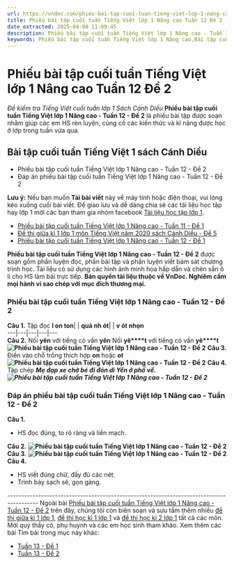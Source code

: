 ```yaml
---
url: https://vndoc.com/phieu-bai-tap-cuoi-tuan-tieng-viet-lop-1-nang-cao-tuan-12-de-2-222796
title: Phiếu bài tập cuối tuần Tiếng Việt lớp 1 Nâng cao Tuần 12 Đề 2 - Đề kiểm tra Tiếng Việt cuối tuần lớp 1 Sách Cánh Diều - VnDoc.com
date_extracted: 2025-04-08 11:09:45
description: Phiếu bài tập cuối tuần Tiếng Việt lớp 1 Nâng cao - Tuần 12 - Đề 2 được biên soạn nhằm giúp các em HS củng cố và rèn luyện các kiến thức Tiếng Việt được học trên lớp. Mời các bạn tham khảo.
keywords: Phiếu bài tập cuối tuần Tiếng Việt lớp 1 Nâng cao,Bài tập cuối tuần,Bài tập cuối tuần Tiếng Việt 1,Phiếu bài tập Tiếng Việt 1,Phiếu bài tập Tiếng Việt cuối tuần lớp 1,Bài tập cuối tuần nâng cao,Phiếu bài tập Tiếng Việt nâng cao,Bài tập cuối tuần Tiếng Việt 1 nâng cao,Bài tập cuối tuần Tiếng Việt 1 sách Cánh Diều nâng cao,Bài tập cuối tuần sách Cánh Diều,Bài tập cuối tuần lớp 1 Cánh Diều
---
```


# Phiếu bài tập cuối tuần Tiếng Việt lớp 1 Nâng cao Tuần 12 Đề 2
 _Đề kiểm tra Tiếng Việt cuối tuần lớp 1 Sách Cánh Diều_
**Phiếu bài tập cuối tuần Tiếng Việt lớp 1 Nâng cao - Tuần 12 - Đề 2** là phiếu bài tập được soạn nhằm giúp các em HS rèn luyện, củng cố các kiến thức và kĩ năng được học ở lớp trong tuần vừa qua.
## Bài tập cuối tuần Tiếng Việt 1 sách Cánh Diều
  * Phiếu bài tập cuối tuần Tiếng Việt lớp 1 Nâng cao - Tuần 12 - Đề 2
  * Đáp án phiếu bài tập cuối tuần Tiếng Việt lớp 1 Nâng cao - Tuần 12 - Đề 2

**Lưu ý:** Nếu bạn muốn **Tải bài viết** này về máy tính hoặc điện thoại, vui lòng kéo xuống cuối bài viết.
Để giao lưu và dễ dàng chia sẻ các tài liệu học tập hay lớp 1 mời các bạn tham gia nhóm facebook [Tài liệu học tập lớp 1](</goto?u=aHR0cHM6Ly93d3cuZmFjZWJvb2suY29tL2dyb3Vwcy9UYWkubGlldS5ob2MudGFwLmxvcC4xLlZORE9DLw%3D%3D>).
  * [Phiếu bài tập cuối tuần Tiếng Việt lớp 1 Nâng cao - Tuần 11 - Đề 1](<https://vndoc.com/phieu-bai-tap-cuoi-tuan-tieng-viet-lop-1-nang-cao-tuan-11-de-1-222791>)
  * [Đề thi giữa kì 1 lớp 1 môn Tiếng Việt năm 2020 sách Cánh Diều - Đề 5](<https://vndoc.com/de-thi-giua-ki-1-lop-1-mon-tieng-viet-nam-2020-sach-canh-dieu-de-5-222069>)
  * [Phiếu bài tập cuối tuần Tiếng Việt lớp 1 Nâng cao - Tuần 12 - Đề 1](<https://vndoc.com/phieu-bai-tap-cuoi-tuan-tieng-viet-lop-1-nang-cao-tuan-12-de-1-222794>)

**Phiếu bài tập cuối tuần Tiếng Việt lớp 1 Nâng cao - Tuần 12 - Đề 2** được soạn gồm phần luyện đọc, phần bài tập và phần luyện viết bám sát chương trình học. Tài liệu có sử dụng các hình ảnh minh họa hấp dẫn và chèn sẵn ô li cho HS làm bài trực tiếp.
**Bản quyền tài liệu thuộc về VnDoc. Nghiêm cấm mọi hành vi sao chép với mục đích thương mại.**
### Phiếu bài tập cuối tuần Tiếng Việt lớp 1 Nâng cao - Tuần 12 - Đề 2
**Câu 1.** Tập đọc
**l on ton**| | **quả nh ót**| | **v ót nhọn**  
---|---|---|---|---  
**Câu 2.**
Nối **yên** với tiếng có vần **yên**
Nối **yê****t** với tiếng có vần **yê****t**
**![Phiếu bài tập cuối tuần Tiếng Việt lớp 1 Nâng cao - Tuần 12 - Đề 2](https://i.vdoc.vn/data/image/2020/11/17/phieu-bai-tap-cuoi-tuan-tieng-viet-lop-1-nang-cao-sach-canh-dieu-tuan-12-de-2-3.jpg)**
**Câu 3.** Điền vào chỗ trống thích hợp **on** hoặc **ot**
**![Phiếu bài tập cuối tuần Tiếng Việt lớp 1 Nâng cao - Tuần 12 - Đề 2](https://i.vdoc.vn/data/image/2020/11/17/phieu-bai-tap-cuoi-tuan-tieng-viet-lop-1-nang-cao-sach-canh-dieu-tuan-12-de-2-1.jpg)**
**Câu 4.** Tập chép
 _**Mẹ đạp xe chở bé đi đón dì Yến ở phố về.**_
_**![Phiếu bài tập cuối tuần Tiếng Việt lớp 1 Nâng cao - Tuần 12 - Đề 2](https://i.vdoc.vn/data/image/2020/11/17/phieu-bai-tap-cuoi-tuan-tieng-viet-lop-1-nang-cao-sach-canh-dieu-tuan-12-de-2-4.jpg)**_
### **Đáp án phiếu bài tập cuối tuần Tiếng Việt lớp 1 Nâng cao - Tuần 12 - Đề 2**
**Câu 1.**
  * HS đọc đúng, to rõ ràng và liền mạch.

**Câu 2.**
**![Phiếu bài tập cuối tuần Tiếng Việt lớp 1 Nâng cao - Tuần 12 - Đề 2](https://i.vdoc.vn/data/image/2020/11/17/phieu-bai-tap-cuoi-tuan-tieng-viet-lop-1-nang-cao-sach-canh-dieu-tuan-12-de-2-5.jpg)**
**Câu 3.**
**![Phiếu bài tập cuối tuần Tiếng Việt lớp 1 Nâng cao - Tuần 12 - Đề 2](https://i.vdoc.vn/data/image/2020/11/17/phieu-bai-tap-cuoi-tuan-tieng-viet-lop-1-nang-cao-sach-canh-dieu-tuan-12-de-2-2.jpg)**
**Câu 4.**
  * HS viết đúng chữ, đầy đủ các nét.
  * Trình bày sạch sẽ, gọn gàng.

\-----------------------------------------------------------------------------------------
Ngoài bài [Phiếu bài tập cuối tuần Tiếng Việt lớp 1 Nâng cao - Tuần 12 - Đề 2](<https://vndoc.com/phieu-bai-tap-cuoi-tuan-tieng-viet-lop-1-nang-cao-tuan-12-de-2-222796>) trên đây, chúng tôi còn biên soạn và sưu tầm thêm nhiều [đề thi giữa kì 1 lớp 1](<https://vndoc.com/de-thi-giua-ki-1-lop1>), [đề thi học kì 1 lớp 1](<https://vndoc.com/de-thi-hoc-ki-1-lop1>) và [đề thi học kì 2 lớp 1](<https://vndoc.com/de-thi-hoc-ki-2-lop1>) tất cả các môn. Mời quý thầy cô, phụ huynh và các em học sinh tham khảo.
Xem thêm các bài Tìm bài trong mục này khác:
  * [Tuần 13 - Đề 1](</phieu-bai-tap-cuoi-tuan-tieng-viet-lop-1-nang-cao-tuan-13-de-1-223068>)
  * [Tuần 13 - Đề 2](</phieu-bai-tap-cuoi-tuan-tieng-viet-lop-1-nang-cao-tuan-13-de-2-223072>)

